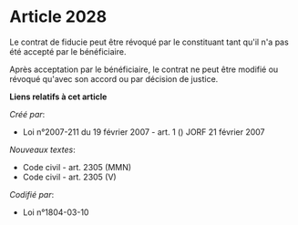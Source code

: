 # Article 2028

Le contrat de fiducie peut être révoqué par le constituant tant qu'il n'a pas été accepté par le bénéficiaire.

Après acceptation par le bénéficiaire, le contrat ne peut être modifié ou révoqué qu'avec son accord ou par décision de
justice.

**Liens relatifs à cet article**

_Créé par_:

  - Loi n°2007-211 du 19 février 2007 - art. 1 () JORF 21 février 2007

_Nouveaux textes_:

  - Code civil - art. 2305 (MMN)
  - Code civil - art. 2305 (V)

_Codifié par_:

  - Loi n°1804-03-10

